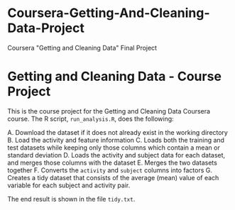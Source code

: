 # Coursera-Getting-And-Cleaning-Data-Project
Coursera "Getting and Cleaning Data" Final Project
# Getting and Cleaning Data - Course Project

This is the course project for the Getting and Cleaning Data Coursera course.
The R script, `run_analysis.R`, does the following:

A. Download the dataset if it does not already exist in the working directory
B. Load the activity and feature information
C. Loads both the training and test datasets while keeping only those columns      which contain a mean or standard deviation
D. Loads the activity and subject data for each dataset, and merges those
   columns with the dataset
E. Merges the two datasets together
F. Converts the `activity` and `subject` columns into factors
G. Creates a tidy dataset that consists of the average (mean) value of each
   variable for each subject and activity pair.

The end result is shown in the file `tidy.txt`.
